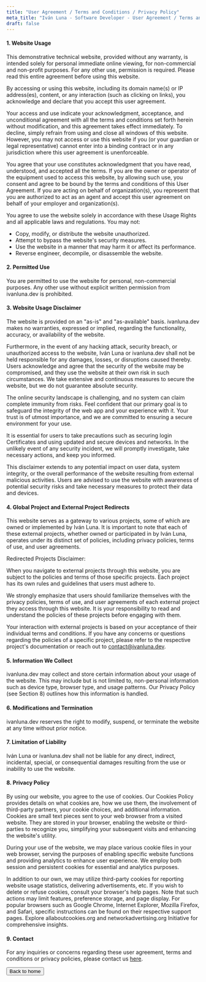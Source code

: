 ```yaml
---
title: "User Agreement / Terms and Conditions / Privacy Policy"
meta_title: "Iván Luna - Software Developer - User Agreement / Terms and Conditions / Privacy Policy"
draft: false
---
```


#### 1. Website Usage

This demonstrative technical website, provided without any warranty, is intended solely for personal immediate online viewing, for non-commercial and non-profit purposes. For any other use, permission is required. Please read this entire agreement before using this website.

By accessing or using this website, including its domain name(s) or IP address(es), content, or any interaction (such as clicking on links), you acknowledge and declare that you accept this user agreement.

Your access and use indicate your acknowledgment, acceptance, and unconditional agreement with all the terms and conditions set forth herein without modification, and this agreement takes effect immediately. To decline, simply refrain from using and close all windows of this website. However, you may not access or use this website if you (or your guardian or legal representative) cannot enter into a binding contract or in any jurisdiction where this user agreement is unenforceable.

You agree that your use constitutes acknowledgment that you have read, understood, and accepted all the terms. If you are the owner or operator of the equipment used to access this website, by allowing such use, you consent and agree to be bound by the terms and conditions of this User Agreement. If you are acting on behalf of organization(s), you represent that you are authorized to act as an agent and accept this user agreement on behalf of your employer and organization(s).

You agree to use the website solely in accordance with these Usage Rights and all applicable laws and regulations. You may not:
- Copy, modify, or distribute the website unauthorized.
- Attempt to bypass the website's security measures.
- Use the website in a manner that may harm it or affect its performance.
- Reverse engineer, decompile, or disassemble the website.

#### 2. Permitted Use

You are permitted to use the website for personal, non-commercial purposes. Any other use without explicit written permission from ivanluna.dev is prohibited.

#### 3. Website Usage Disclaimer

The website is provided on an "as-is" and "as-available" basis. ivanluna.dev makes no warranties, expressed or implied, regarding the functionality, accuracy, or availability of the website.

Furthermore, in the event of any hacking attack, security breach, or unauthorized access to the website, Iván Luna or ivanluna.dev shall not be held responsible for any damages, losses, or disruptions caused thereby. Users acknowledge and agree that the security of the website may be compromised, and they use the website at their own risk in such circumstances. We take extensive and continuous measures to secure the website, but we do not guarantee absolute security.

The online security landscape is challenging, and no system can claim complete immunity from risks. Feel confident that our primary goal is to safeguard the integrity of the web app and your experience with it. Your trust is of utmost importance, and we are committed to ensuring a secure environment for your use.

It is essential for users to take precautions such as securing login Certificates and using updated and secure devices and networks. In the unlikely event of any security incident, we will promptly investigate, take necessary actions, and keep you informed.

This disclaimer extends to any potential impact on user data, system integrity, or the overall performance of the website resulting from external malicious activities. Users are advised to use the website with awareness of potential security risks and take necessary measures to protect their data and devices.

#### 4. Global Project and External Project Redirects

This website serves as a gateway to various projects, some of which are owned or implemented by Iván Luna. It is important to note that each of these external projects, whether owned or participated in by Iván Luna, operates under its distinct set of policies, including privacy policies, terms of use, and user agreements.

Redirected Projects Disclaimer:

When you navigate to external projects through this website, you are subject to the policies and terms of those specific projects. Each project has its own rules and guidelines that users must adhere to.

We strongly emphasize that users should familiarize themselves with the privacy policies, terms of use, and user agreements of each external project they access through this website. It is your responsibility to read and understand the policies of these projects before engaging with them.

Your interaction with external projects is based on your acceptance of their individual terms and conditions. If you have any concerns or questions regarding the policies of a specific project, please refer to the respective project's documentation or reach out to contact@ivanluna.dev.

#### 5. Information We Collect

ivanluna.dev may collect and store certain information about your usage of the website. This may include but is not limited to, non-personal information such as device type, browser type, and usage patterns. Our Privacy Policy (see Section 8) outlines how this information is handled.

#### 6. Modifications and Termination

ivanluna.dev reserves the right to modify, suspend, or terminate the website at any time without prior notice.

#### 7. Limitation of Liability

Iván Luna or ivanluna.dev shall not be liable for any direct, indirect, incidental, special, or consequential damages resulting from the use or inability to use the website.

#### 8. Privacy Policy

By using our website, you agree to the use of cookies. Our Cookies Policy provides details on what cookies are, how we use them, the involvement of third-party partners, your cookie choices, and additional information. Cookies are small text pieces sent to your web browser from a visited website. They are stored in your browser, enabling the website or third-parties to recognize you, simplifying your subsequent visits and enhancing the website's utility.

During your use of the website, we may place various cookie files in your web browser, serving the purposes of enabling specific website functions and providing analytics to enhance user experience. We employ both session and persistent cookies for essential and analytics purposes.

In addition to our own, we may utilize third-party cookies for reporting website usage statistics, delivering advertisements, etc. If you wish to delete or refuse cookies, consult your browser's help pages. Note that such actions may limit features, preference storage, and page display. For popular browsers such as Google Chrome, Internet Explorer, Mozilla Firefox, and Safari, specific instructions can be found on their respective support pages. Explore allaboutcookies.org and networkadvertising.org Initiative for comprehensive insights.

#### 9. Contact

For any inquiries or concerns regarding these user agreement, terms and conditions or privacy policies, please contact us [here](/contact).

<div class="flex items-center justify-center mt-12">
    <button class="btn btn-primary" onclick="window.location.href='/';">Back to home</button>
</div>
 


       